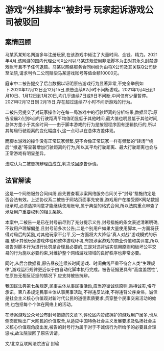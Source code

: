 # 游戏“外挂脚本”被封号 玩家起诉游戏公司被驳回



## 案情回顾

马某系某知名网游多年注册玩家,在该游戏中倾注了大量时间、金钱、精力。2021年4月,该网游的国内代理公司X公司以马某违规使用非法脚本为由对其永久封禁游戏账号且不予任何退赔。马某以网络服务合同纠纷为由将X公司及其关联Q公司诉至法院,请求判令二公司赔偿马某游戏账号等值金额10000元。

庭审中二被告提交了后台数据以证明原告游戏行为显著异常,不完全举例如下:2020年12月12日至12月15日,原告连续82小时不间断游戏。2021年1月4日到1月10日、1月12日到1月20日,均几乎连续7日或9日不间断,中间仅有少量暂停。2021年2月12日到 2月15日,存在超过连续77小时不间断游戏的行为。

二被告另提交了对玩家操作时在每一局游戏中的行驶距离的分析结果,数据显示:原告凌晨2点到8点的行驶距离平均值明显低于其他时间,最大值也明显低于其他时间,总体方差小于其余时间——由于脚本游戏的行为是按照程序固有逻辑执行的,所以其每局行驶距离的变化幅度小,这一点可以在总体方差体现。

而脚本游戏的操作没有正常玩家频繁,更不会像正常玩家一样有频繁的“转场”“绕后”“撤退”等显著增加行驶距离的行为,所以其平均行驶距离、最大行驶距离也会与正常游戏有明显差异。

法院认为二被告抗辩理由成立,判决驳回原告诉请。

## 法官解读

这是一个网络服务合同纠纷,首先要查看涉案网络服务合同关于“封号”措施约定是否合法有效。上述协议系二被告于网站页面事先安置,游戏用户在接受原K网站数据继承时,必须选择同意才能继续使用账号,属于典型的格式合同,所以法院重点审查了涉及用户重要权利的相关条款。

本案中,二被告一是已在封号前尽到了充分提示义务,封号措施的条文表述清晰明确,不致用户理解偏差,且封号前多次公告;二是个别用户如果大量使用脚本,一方面将获得对局后的奖励,对其他玩家不公平,另一方面将大大降低“真人对战”游戏模式的乐趣,破坏其他玩家游戏体验和整体游戏环境,有损涉案游戏的商业价值和美评度,所以被告对脚本行为进行处罚是合理且必要的;三是对违背诚实信用原则和破坏公平交易的行为施以必要约束,对维护整个网络游戏领域的良好秩序也非常必要。



同时,从后台数据看,原告昼夜连续长时间游戏、时间曲线严重不符合人类“生理规律”,游戏运行规律更近似于由自动化脚本执行完成。被告证据更具有“高度盖然性”,在原告无相反证据的情况下,应支持被告抗辩。

我国民法典第七条规定,民事主体从事民事活动,应当遵循诚信原则,秉持诚实,恪守承诺。第八条规定民事主体从事民事活动,不得违反法律,不得违背公序良俗。诚信是社会主义核心价值观对新时代公民的道德素质要求,贯穿整个民事交易活动的始终,也包括每个个体在网络上的活动。

在涉案游戏公众号公布封号措施的文章下,评论区内赞成拥护的游戏用户居多,也从侧面反映出广大网民的价值取舍,从适应中国特色社会主义发展要求及弘扬社会主义核心价值观角度出发,被告的封号行为属于对于不诚信行为所给予的必要且合理惩戒,故法院驳回了原告诉请。

文/北京互联网法院法官 封瑜